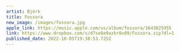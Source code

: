```yaml
---
artist: Björk
title: Fossora
new_image: /images/fossora.jpg
apple_link: https://music.apple.com/us/album/fossora/1643025955
link: https://www.dropbox.com/s/d7se8e9azkr8v09/Fossora.zip?dl=1
published_date: 2022-10-05T19:38:53.725Z
---
```

